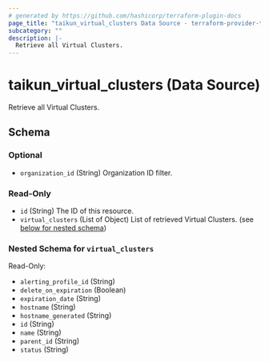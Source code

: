 ```yaml
---
# generated by https://github.com/hashicorp/terraform-plugin-docs
page_title: "taikun_virtual_clusters Data Source - terraform-provider-taikun"
subcategory: ""
description: |-
  Retrieve all Virtual Clusters.
---
```


# taikun_virtual_clusters (Data Source)

Retrieve all Virtual Clusters.



<!-- schema generated by tfplugindocs -->
## Schema

### Optional

- `organization_id` (String) Organization ID filter.

### Read-Only

- `id` (String) The ID of this resource.
- `virtual_clusters` (List of Object) List of retrieved Virtual Clusters. (see [below for nested schema](#nestedatt--virtual_clusters))

<a id="nestedatt--virtual_clusters"></a>
### Nested Schema for `virtual_clusters`

Read-Only:

- `alerting_profile_id` (String)
- `delete_on_expiration` (Boolean)
- `expiration_date` (String)
- `hostname` (String)
- `hostname_generated` (String)
- `id` (String)
- `name` (String)
- `parent_id` (String)
- `status` (String)
